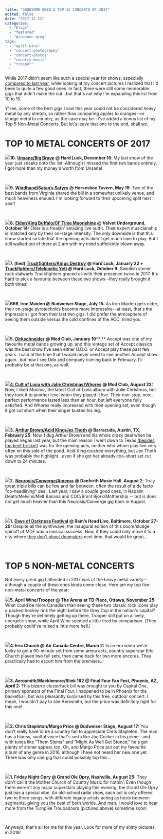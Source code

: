 ```yaml
---
title: "GRUESOME GREG'S TOP 15 CONCERTS OF 2017"
edited: false
date: "2017-12-22"
categories:
  - "blogs"
  - "featured"
  - "gruesome_greg"
tags:
  - "april-wine"
  - "concert-photography"
  - "concert-photos"
  - "country-music"
  - "trooper"
---
```


While 2017 didn't seem like such a special year for shows, especially [compared to last year](https://hellbound.ca/2016/12/amateur-concert-photography-hour-top-10-concerts-2016/), while looking at my concert pictures I realized that I'd been to quite a few good ones. In fact, there were still some memorable gigs that didn't make the cut...but that's not why I'm expanding this list from 10 to 15.

Y'see, some of the best gigs I saw this year could not be considered heavy metal by any stretch, so rather than comparing apples to oranges--or sludge metal to country, as the case may be--I've added a bonus list of my Top 5 Non-Metal Concerts. But let's leave that one to the end, shall we.

# **TOP 10 METAL CONCERTS OF 2017**

[![](https://hellbound.ca/wp-content/uploads/2017/12/IMG_0103-1024x768.jpg)](https://hellbound.ca/wp-content/uploads/2017/12/IMG_0103.jpg)**10\.** [**Unsane/Big Brave**](https://hellbound.ca/2017/12/amateur-concert-photography-hour-unsane-big-brave-hard-luck-december-16-2017/) **@ Hard Luck, December 16**: My last show of the year just sneaks onto the list. Although I missed the first two bands entirely, I got more than my money's worth from Unsane!

 

[![](https://hellbound.ca/wp-content/uploads/2017/05/IMG_7933-1024x768.jpg)](https://hellbound.ca/wp-content/uploads/2017/05/IMG_7933.jpg)**9\.** [**Windhand/Satan’s Satyrs**](https://hellbound.ca/2017/05/amateur-concert-photography-hour-windhandsatans-satyrs-horseshoe-tavern-may-19-2017/) **@ Horseshoe Tavern, May 19**: Two of the best bands from Virginia shared the bill in a somewhat unlikely venue, and much heaviness ensued. I'm looking forward to their upcoming split next year!

 

[![](https://hellbound.ca/wp-content/uploads/2017/10/IMG_8810-1024x768.jpg)](https://hellbound.ca/wp-content/uploads/2017/10/IMG_8810.jpg)**8\.** [**Elder/King Buffalo/Ol’ Time Moonshine**](https://hellbound.ca/2017/10/amateur-concert-photography-hour-elder-king-buffalo-ol-time-moonshine-velvet-underground-october-14-2017/) **@ Velvet Underground, October 14:** Elder is a freakin' amazing live outfit. Their expert musicianship is matched only by their on-stage intensity. The only downside is that this show started so late that the opening acts didn't get much time to play. But I still walked out of there at 2 am with my mind sufficiently blown away.

 

[![](https://hellbound.ca/wp-content/uploads/2017/10/IMG_8740-1024x813.jpg)](https://hellbound.ca/wp-content/uploads/2017/10/IMG_8740.jpg)**7\. (tied)** [**Truckfighters/Kings Destroy**](https://hellbound.ca/2017/01/amateur-concert-photography-hour-truckfighterskings-destroy-hard-luck-bar-january-22-2017/) **@ Hard Luck, January 22 +** [**Truckfighters/Telekinetic Yeti**](https://hellbound.ca/2017/10/amateur-concert-photography-hour-truckfighterstelekinetic-yetielectric-magma-hard-luck-bar-october-9-2017/) **@ Hard Luck, October 9:** Swedish stoner rock stalwarts Truckfighters graced us with their presence twice in 2017. It's hard to pick a favourite between these two shows--they really brought it both times!

 

[![](https://hellbound.ca/wp-content/uploads/2017/12/IMG_2754-1024x662.jpg)](https://hellbound.ca/wp-content/uploads/2017/12/IMG_2754.jpg)**666\. Iron Maiden @ Budweiser Stage, July 15:** As Iron Maiden gets older, their on-stage pyrotechnics become more impressive--at least, that's the impression I got from their last two gigs. I did prefer the atmosphere of seeing them outside versus the cold confines of the ACC, mind you.

 

[![](https://hellbound.ca/wp-content/uploads/2017/01/IMG_7457-1024x768.jpg)](https://hellbound.ca/wp-content/uploads/2017/01/IMG_7457.jpg)**5\.** [**Dirkschneider**](https://hellbound.ca/2017/01/amateur-concert-photography-hour-dirkschneider-mod-club-january-10-2017/) **@ Mod Club, January 10****:** Accept was one of my favourite metal bands growing up, and this vintage set of Accept classics was the best show I've seen either U.D.O. or Accept play these past few years. I said at the time that I would never need to see another Accept show again...but now I see Udo and company coming back in February. I'll probably be at that one, as well.

 

[![](https://hellbound.ca/wp-content/uploads/2017/08/IMG_8331-1024x768.jpg)](https://hellbound.ca/wp-content/uploads/2017/08/IMG_8331.jpg)[**4\. Cult of Luna with Julie Christmas/Whores**](https://hellbound.ca/2017/08/amateur-concert-photography-hour-cult-lunawhores-mod-club-august-22-2017/) **@ Mod Club, August 22:** Now, I liked _Mariner_, the latest Cult of Luna album with Julie Christmas, but they took it to another level when they played it live. Their non-stop, note-perfect performance lasted less than an hour, but left everyone fully satisfied. And Whores really impressed with their opening set, even though it got cut short when their singer busted his leg.

 

[![](https://hellbound.ca/wp-content/uploads/2017/02/IMG_7559.jpg)](https://hellbound.ca/wp-content/uploads/2017/02/IMG_7559.jpg)**3\.** [**Arthur Brown/Acid King/Jex Thoth**](https://hellbound.ca/2017/02/amateur-concert-photography-hour-arthur-brownacid-kingjex-thoth-barracuda-austin-tx-february-25-2017/) **@ Barracuda, Austin, TX, February 25**: Now, I dug Arthur Brown and his whole crazy deal when he played Vegas last year, but the main reason I went down to Texas [(besides the beef brisket](https://burgersbaconandbeer.com/2017/03/01/eatin-austin-the-early-bird-gets-the-brisket-bro/)) was for the opening acts, neither who whom play live very often on this side of the pond. Acid King crushed everything, but Jex Thoth was probably the highlight...even if she got her already-too-short set cut down to 24 minutes.

 

[![](https://hellbound.ca/wp-content/uploads/2017/08/IMG_8266-1024x768.jpg)](https://hellbound.ca/wp-content/uploads/2017/08/IMG_8266.jpg)**2\.** [**Neurosis/Converge/Amenra**](https://hellbound.ca/2017/08/amateur-concert-photography-hour-neurosisconvergeamenra-danforth-music-hall-august-2-2017/) **@ Danforth Music Hall, August 2**: Truly great triple bills can be few and far between, often the result of a de facto "co-headlining" deal. Last year, I saw a couple good ones, in Napalm Death/Melvins/Melt Banana and COC/Brant Bjork/Mothership -- but is does _not_ get much heavier than this Neurosis/Converge gig back in August.

 

[![](https://hellbound.ca/wp-content/uploads/2017/11/Boris-26.jpg)](https://hellbound.ca/wp-content/uploads/2017/11/Boris-26.jpg)**1\.** [**Days of Darkness Festival**](https://hellbound.ca/tag/days-of-darkness/) **@ Ram’s Head Live, Baltimore, October 27-29:** Despite all the synthwave, the inaugural edition of this doom/sludge spinoff of MDF was a musical success. Now, if they could only move it to a city where [they don't shoot doomsters](http://www.baltimoresun.com/news/maryland/crime/bs-md-ci-fells-point-assault-20171219-story.html) next time, that would be great...

 

# **TOP 5 NON-METAL CONCERTS**

Not every great gig I attended in 2017 was of the heavy metal variety--although a couple of these ones kinda come close. Here are my top five non-metal concerts of the year:

[![](https://hellbound.ca/wp-content/uploads/2017/12/IMG_0012-1024x768.jpg)](https://hellbound.ca/wp-content/uploads/2017/12/IMG_0012.jpg)**5\. April Wine/Trooper @ The Arena at TD Place, Ottawa, November 25:** What could be more Canadian than seeing these two classic rock icons play a packed hockey rink the night before the Grey Cup in the nation's capital? Though they're definitely getting up there, Trooper still put on a lively, energetic show, while April Wine seemed a little tired by comparison. (They probably could've raised a little more hell.)

 

[![](https://hellbound.ca/wp-content/uploads/2017/12/IMG_1740.jpg)](https://hellbound.ca/wp-content/uploads/2017/12/IMG_1740.jpg)**4\. Eric Church @ Air Canada Centre, March 2:** In an era when we're lucky to get a 90-minute set from some arena acts, country superstar Eric Church played two full sets, then came back for two more encores. They practically had to escort him from the premises...

 

[![](https://hellbound.ca/wp-content/uploads/2017/12/Steven-Tyler-Lookin-Like-A-Lady-1024x768.jpeg)](https://hellbound.ca/wp-content/uploads/2017/12/Steven-Tyler-Lookin-Like-A-Lady.jpeg)**3\. Aerosmith/Macklemore/Blink 182 @ Final Four Fan Fest, Phoenix, AZ, April 2:** This bizarre clusterfuck bill was brought to you by Capital One, primary sponsors of the Final Four. I happened to be in Phoenix for the basketball, but was pleasantly surprised by this free, outdoor concert. I mean, I wouldn't pay to see Aerosmith, but the price was definitely right for this one!

 

[![](https://hellbound.ca/wp-content/uploads/2017/12/IMG_3059-1024x836.jpg)](https://hellbound.ca/wp-content/uploads/2017/12/IMG_3059.jpg)**2\. Chris Stapleton/Margo Price @ Budweiser Stage, August 17:** You don't really have to be a country fan to appreciate Chris Stapleton. The man has a bluesy, soulful voice that's sorta like Joe Cocker in his prime--and with tunes like "Them Stems" and "Might As Well Get Stoned," he's got plenty of stoner appeal, too. Oh, and Margo Price put out my favourite album of any genre in 2016, although I have not heard her new one yet. There was only one gig that could possibly top this...

 

[![](https://hellbound.ca/wp-content/uploads/2017/12/IMG_8454-1024x768.jpg)](https://hellbound.ca/wp-content/uploads/2017/12/IMG_8454.jpg)**1\. Friday Night Opry @ Grand Ole Opry, Nashville, August 25:** They don't call it the Mother Church of Country Music for nothin'. Even though there weren't any major superstars playing this evening, the Grand Ole Opry just has a special vibe. An old-school radio show, each act is only offered two to three songs, with different legacy artists acting as hosts between segments, giving you the best of both worlds. And man, I would love to hear more from the Turnpike Troubadours (pictured above) sometime soon!

 

Anyways, that's all for me for this year. Look for more of my shitty pictures in 2018!
